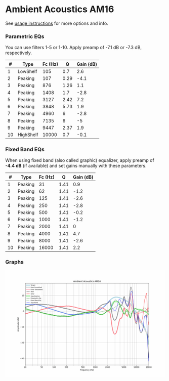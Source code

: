 # Ambient Acoustics AM16
See [usage instructions](https://github.com/jaakkopasanen/AutoEq#usage) for more options and info.

### Parametric EQs
You can use filters 1-5 or 1-10. Apply preamp of -7.1 dB or -7.3 dB, respectively.

|   # | Type      |   Fc (Hz) |    Q |   Gain (dB) |
|-----|-----------|-----------|------|-------------|
|   1 | LowShelf  |       105 | 0.7  |         2.6 |
|   2 | Peaking   |       107 | 0.29 |        -4.1 |
|   3 | Peaking   |       876 | 1.26 |         1.1 |
|   4 | Peaking   |      1408 | 1.7  |        -2.8 |
|   5 | Peaking   |      3127 | 2.42 |         7.2 |
|   6 | Peaking   |      3848 | 5.73 |         1.9 |
|   7 | Peaking   |      4960 | 6    |        -2.8 |
|   8 | Peaking   |      7135 | 6    |        -5   |
|   9 | Peaking   |      9447 | 2.37 |         1.9 |
|  10 | HighShelf |     10000 | 0.7  |        -0.1 |

### Fixed Band EQs
When using fixed band (also called graphic) equalizer, apply preamp of **-4.4 dB** (if available) and set gains manually with these parameters.

|   # | Type    |   Fc (Hz) |    Q |   Gain (dB) |
|-----|---------|-----------|------|-------------|
|   1 | Peaking |        31 | 1.41 |         0.9 |
|   2 | Peaking |        62 | 1.41 |        -1.2 |
|   3 | Peaking |       125 | 1.41 |        -2.6 |
|   4 | Peaking |       250 | 1.41 |        -2.8 |
|   5 | Peaking |       500 | 1.41 |        -0.2 |
|   6 | Peaking |      1000 | 1.41 |        -1.2 |
|   7 | Peaking |      2000 | 1.41 |         0   |
|   8 | Peaking |      4000 | 1.41 |         4.7 |
|   9 | Peaking |      8000 | 1.41 |        -2.6 |
|  10 | Peaking |     16000 | 1.41 |         2.2 |

### Graphs
![](./Ambient%20Acoustics%20AM16.png)
